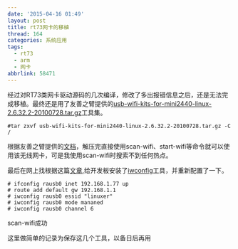 ```yaml
---
date: '2015-04-16 01:49'
layout: post
title: rt73网卡的移植
thread: 164
categories: 系统应用
tags:
  - rt73
  - arm
  - 网卡
abbrlink: 58471
---
```




经过对RT73类网卡驱动源码的几次编译，修改了多出报错信息之后，还是无法完成移植。最终还是用了友善之臂提供的[usb-wifi-kits-for-mini2440-linux-2.6.32.2-20100728.tar.gz](/src/toolchains/usb-wifi-kits-for-mini2440-linux-2.6.32.2-20100728.tar.gz)工具集。

	#tar zxvf usb-wifi-kits-for-mini2440-linux-2.6.32.2-20100728.tar.gz -C /
<!---more--->
根据友善之臂提供的[文档](/src/toolchains/基于mini2440的USB无线网卡使用指南-20100729.pdf)，解压完直接使用scan-wifi、start-wifi等命令就可以使用该无线网卡，可是我使用scan-wifi时搜索不到任何热点。

最后在网上找根据这篇[文章](http://linux.chinaunix.net/techdoc/install/2009/03/26/1105858.shtml),给开发板安装了[iwconfig](/src/toolchains/wireless_tools.29.tar.gz)工具，并重新配置了一下。

	# ifconfig rausb0 inet 192.168.1.77 up
	# route add default gw 192.168.1.1
	# iwconfig rausb0 essid "linuxer"
	# iwconfig rausb0 mode mananed
	# iwconfig rausb0 channel 6

scan-wifi成功

这里做简单的记录为保存这几个工具，以备日后再用

